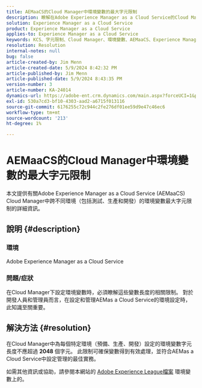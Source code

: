 ```yaml
---
title: AEMaaCS的Cloud Manager中環境變數的最大字元限制
description: 瞭解在Adobe Experience Manager as a Cloud Service的Cloud Manager中為環境變數設定的字元限制。
solution: Experience Manager as a Cloud Service
product: Experience Manager as a Cloud Service
applies-to: Experience Manager as a Cloud Service
keywords: KCS、字元限制、Cloud Manager、環境變數、AEMaaCS、Experience Manager、Adobe Experience Manager as a Cloud Service
resolution: Resolution
internal-notes: null
bug: false
article-created-by: Jim Menn
article-created-date: 5/9/2024 8:42:32 PM
article-published-by: Jim Menn
article-published-date: 5/9/2024 8:43:35 PM
version-number: 3
article-number: KA-24014
dynamics-url: https://adobe-ent.crm.dynamics.com/main.aspx?forceUCI=1&pagetype=entityrecord&etn=knowledgearticle&id=4ec68fa3-440e-ef11-9f8a-6045bd006268
exl-id: 530a7cd3-bf10-4303-aad2-a6715f013116
source-git-commit: 6176255c72c944c2fe276df01ee59d9e47c46ec6
workflow-type: tm+mt
source-wordcount: '213'
ht-degree: 1%

---
```


# AEMaaCS的Cloud Manager中環境變數的最大字元限制


本文提供有關Adobe Experience Manager as a Cloud Service (AEMaaCS) Cloud Manager中跨不同環境（包括測試、生產和開發）的環境變數最大字元限制的詳細資訊。

## 說明 {#description}


### 環境

Adobe Experience Manager as a Cloud Service



### 問題/症狀

在Cloud Manager下設定環境變數時，必須瞭解這些變數長度的相關限制。 對於開發人員和管理員而言，在設定和管理AEMas a Cloud Service的環境設定時，此知識至關重要。


## 解決方法 {#resolution}


在Cloud Manager中為每個特定環境（預備、生產、開發）設定的環境變數字元長度不應超過 <b>2048</b> 個字元。 此限制可確保變數得到有效處理，並符合AEMas a Cloud Service中設定管理的最佳實務。

如需其他資訊或協助，請參閱本網站的 [Adobe Experience League檔案](https://experienceleague.adobe.com/en/docs/experience-manager-cloud-service/content/implementing/using-cloud-manager/environment-variables) 環境變數上的。
